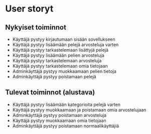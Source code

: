 # User storyt


## Nykyiset toiminnot

- Käyttäjä pystyy kirjautumaan sisään sovellukseen
- Käyttäjä pystyy lisäämään pelejä arvosteluja varten
- Käyttäjä pystyy tarkastelemaan lisättyjä pelejä
- Käyttäjä pystyy lisäämään pelien arvosteluja
- Käyttäjä pystyy tarkastelemaan arvosteluja
- Käyttäjä pystyy tarkastelemaan omia tietojaan
- Adminkäyttäjä pystyy muokkaamaan pelien tietoja
- Adminkäyttäjä pystyy poistamaan pelejä

## Tulevat toiminnot (alustava)

- Käyttäjä pystyy lisäämään kategorioita pelejä varten
- Käyttäjä pystyy muokkaamaan ja poistamaan omia arvostelujaan
- Adminkäyttäjä pystyy poistamaan arvosteluja
- Käyttäjä pystyy muokkaamaan omia tietojaan
- Adminkäyttäjä pystyy poistamaan normaalikäyttäjiä
